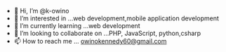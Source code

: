- 👋 Hi, I’m @k-owino
- 👀 I’m interested in ...web development,mobile application development 
- 🌱 I’m currently learning ...web development 
- 💞️ I’m looking to collaborate on ...PHP, JavaScript, python,csharp
- 📫 How to reach me ... owinokennedy60@gmail.com

<!---
k-owino/k-owino is a ✨ special ✨ repository because its `README.md` (this file) appears on your GitHub profile.
You can click the Preview link to take a look at your changes.
--->
